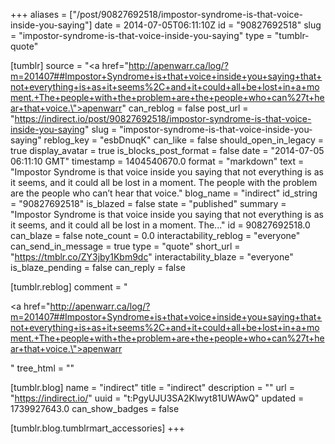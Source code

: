+++
aliases = ["/post/90827692518/impostor-syndrome-is-that-voice-inside-you-saying"]
date = 2014-07-05T06:11:10Z
id = "90827692518"
slug = "impostor-syndrome-is-that-voice-inside-you-saying"
type = "tumblr-quote"

[tumblr]
source = "<a href=\"http://apenwarr.ca/log/?m=201407##Impostor+Syndrome+is+that+voice+inside+you+saying+that+not+everything+is+as+it+seems%2C+and+it+could+all+be+lost+in+a+moment.+The+people+with+the+problem+are+the+people+who+can%27t+hear+that+voice.\">apenwarr</a>"
can_reblog = false
post_url = "https://indirect.io/post/90827692518/impostor-syndrome-is-that-voice-inside-you-saying"
slug = "impostor-syndrome-is-that-voice-inside-you-saying"
reblog_key = "esbDnuqK"
can_like = false
should_open_in_legacy = true
display_avatar = true
is_blocks_post_format = false
date = "2014-07-05 06:11:10 GMT"
timestamp = 1404540670.0
format = "markdown"
text = "Impostor Syndrome is that voice inside you saying that not everything is as it seems, and it could all be lost in a moment. The people with the problem are the people who can&rsquo;t hear that voice."
blog_name = "indirect"
id_string = "90827692518"
is_blazed = false
state = "published"
summary = "Impostor Syndrome is that voice inside you saying that not everything is as it seems, and it could all be lost in a moment. The..."
id = 90827692518.0
can_blaze = false
note_count = 0.0
interactability_reblog = "everyone"
can_send_in_message = true
type = "quote"
short_url = "https://tmblr.co/ZY3jby1Kbm9dc"
interactability_blaze = "everyone"
is_blaze_pending = false
can_reply = false

[tumblr.reblog]
comment = "<p><a href=\"http://apenwarr.ca/log/?m=201407##Impostor+Syndrome+is+that+voice+inside+you+saying+that+not+everything+is+as+it+seems%2C+and+it+could+all+be+lost+in+a+moment.+The+people+with+the+problem+are+the+people+who+can%27t+hear+that+voice.\">apenwarr</a></p>"
tree_html = ""

[tumblr.blog]
name = "indirect"
title = "indirect"
description = ""
url = "https://indirect.io/"
uuid = "t:PgyUJU3SA2Klwyt81UWAwQ"
updated = 1739927643.0
can_show_badges = false

[tumblr.blog.tumblrmart_accessories]
+++
